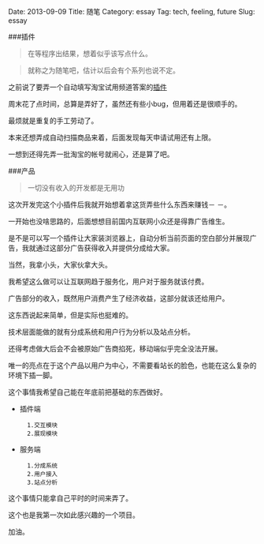Date: 2013-09-09
Title: 随笔
Category: essay
Tag: tech, feeling, future
Slug: essay


###插件
>在等程序出结果，想着似乎该写点什么。

>就称之为随笔吧，估计以后会有个系列也说不定。

之前说了要弄一个自动填写淘宝试用频道答案的[插件](https://github.com/Saerdna/try-taobao-helper)

周末花了点时间，总算是弄好了，虽然还有些小bug，但用着还是很顺手的。

最烦就是重复的手工劳动了。

本来还想弄成自动扫描商品来着，后面发现每天申请试用还有上限。

一想到还得先弄一批淘宝的帐号就闹心，还是算了吧。

###产品

>一切没有收入的开发都是无用功

这次开发完这个小插件后我就开始想着拿这货弄些什么东西来赚钱－ －。

一开始也没啥思路的，后面想想目前国内互联网小众还是得靠广告维生。

是不是可以写一个插件让大家装浏览器上，自动分析当前页面的空白部分并展现广告，我就通过这部分广告获得收入并提供分成给大家。

当然，我拿小头，大家伙拿大头。

我希望这么做可以让互联网趋于服务化，用户对于服务就该付费。

广告部分的收入，既然用户消费产生了经济收益，这部分就该还给用户。

这东西说起来简单，但是实际也挺难的。

技术层面能做的就有分成系统和用户行为分析以及站点分析。

还得考虑做大后会不会被原始广告商掐死，移动端似乎完全没法开展。

唯一的亮点在于这个产品以用户为中心，不需要看站长的脸色，也能在这么复杂的环境下插一脚。

这个事情我希望自己能在年底前把基础的东西做好。

* 插件端

		1.交互模块
		2.展现模块
		
* 服务端

		1.分成系统
		2.用户接入
		3.站点分析
		
		
这个事情只能拿自己平时的时间来弄了。

这个也是我第一次如此感兴趣的一个项目。

加油。
